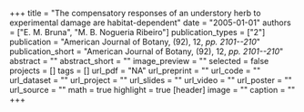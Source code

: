 +++
title = "The compensatory responses of an understory herb to experimental damage are habitat-dependent"
date = "2005-01-01"
authors = ["E. M. Bruna", "M. B. Nogueria Ribeiro"]
publication_types = ["2"]
publication = "American Journal of Botany, (92), 12, _pp. 2101--210_"
publication_short = "American Journal of Botany, (92), 12, _pp. 2101--210_"
abstract = ""
abstract_short = ""
image_preview = ""
selected = false
projects = []
tags = []
url_pdf = "NA"
url_preprint = ""
url_code = ""
url_dataset = ""
url_project = ""
url_slides = ""
url_video = ""
url_poster = ""
url_source = ""
math = true
highlight = true
[header]
image = ""
caption = ""
+++
